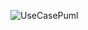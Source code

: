 ![UseCasePuml](https://www.planttext.com/api/plantuml/png/fP4nRiCm34LtdUAFoP1czr2uGowGe0SW95ec84ieHJb0YzwzIjkXMLmKvKRoy-5_SAn6Qcr9piGIuxcofyeuwL8IyUeIJmOhK8cp8OYoDodPaRUY6BfU1-TkKygn0ovbiYifuyqvz6hVmDsPerHJkbqVdvhDHUNrizlV2o-S0mXLSWI5LJn3-QLnjVt_Y0i7yPJWIwujTRzs1_xAWiFXL_BM7W-Fcn4mGB9FBV1VI1lMVm3VtTZb_PaV)
